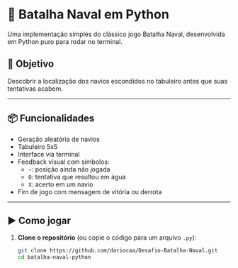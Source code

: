 # 🚢 Batalha Naval em Python

Uma implementação simples do clássico jogo Batalha Naval, desenvolvida em Python puro para rodar no terminal.

## 🎯 Objetivo

Descobrir a localização dos navios escondidos no tabuleiro antes que suas tentativas acabem.

---

## 📦 Funcionalidades

- Geração aleatória de navios
- Tabuleiro 5x5
- Interface via terminal
- Feedback visual com símbolos:
  - `~`: posição ainda não jogada
  - `O`: tentativa que resultou em água
  - `X`: acerto em um navio
- Fim de jogo com mensagem de vitória ou derrota

---

## ▶️ Como jogar

1. **Clone o repositório** (ou copie o código para um arquivo `.py`):
   ```bash
   git clone https://github.com/dariocaa/Desafio-Batalha-Naval.git
   cd batalha-naval-python
